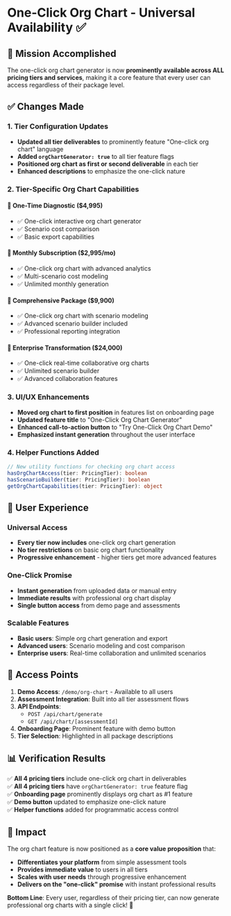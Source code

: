 # One-Click Org Chart - Universal Availability ✅

## 🎯 Mission Accomplished

The one-click org chart generator is now **prominently available across ALL pricing tiers and services**, making it a core feature that every user can access regardless of their package level.

## ✅ Changes Made

### 1. **Tier Configuration Updates**

- **Updated all tier deliverables** to prominently feature "One-click org chart" language
- **Added `orgChartGenerator: true`** to all tier feature flags
- **Positioned org chart as first or second deliverable** in each tier
- **Enhanced descriptions** to emphasize the one-click nature

### 2. **Tier-Specific Org Chart Capabilities**

#### 🔹 One-Time Diagnostic ($4,995)

- ✅ One-click interactive org chart generator
- ✅ Scenario cost comparison
- ✅ Basic export capabilities

#### 🔹 Monthly Subscription ($2,995/mo)

- ✅ One-click org chart with advanced analytics
- ✅ Multi-scenario cost modeling
- ✅ Unlimited monthly generation

#### 🔹 Comprehensive Package ($9,900)

- ✅ One-click org chart with scenario modeling
- ✅ Advanced scenario builder included
- ✅ Professional reporting integration

#### 🔹 Enterprise Transformation ($24,000)

- ✅ One-click real-time collaborative org charts
- ✅ Unlimited scenario builder
- ✅ Advanced collaboration features

### 3. **UI/UX Enhancements**

- **Moved org chart to first position** in features list on onboarding page
- **Updated feature title** to "One-Click Org Chart Generator"
- **Enhanced call-to-action button** to "Try One-Click Org Chart Demo"
- **Emphasized instant generation** throughout the user interface

### 4. **Helper Functions Added**

```typescript
// New utility functions for checking org chart access
hasOrgChartAccess(tier: PricingTier): boolean
hasScenarioBuilder(tier: PricingTier): boolean
getOrgChartCapabilities(tier: PricingTier): object
```

## 🚀 User Experience

### **Universal Access**

- **Every tier now includes** one-click org chart generation
- **No tier restrictions** on basic org chart functionality
- **Progressive enhancement** - higher tiers get more advanced features

### **One-Click Promise**

- **Instant generation** from uploaded data or manual entry
- **Immediate results** with professional org chart display
- **Single button access** from demo page and assessments

### **Scalable Features**

- **Basic users**: Simple org chart generation and export
- **Advanced users**: Scenario modeling and cost comparison
- **Enterprise users**: Real-time collaboration and unlimited scenarios

## 🔗 Access Points

1. **Demo Access**: `/demo/org-chart` - Available to all users
2. **Assessment Integration**: Built into all tier assessment flows
3. **API Endpoints**:
   - `POST /api/chart/generate`
   - `GET /api/chart/[assessmentId]`
4. **Onboarding Page**: Prominent feature with demo button
5. **Tier Selection**: Highlighted in all package descriptions

## 📊 Verification Results

✅ **All 4 pricing tiers** include one-click org chart in deliverables  
✅ **All 4 pricing tiers** have `orgChartGenerator: true` feature flag  
✅ **Onboarding page** prominently displays org chart as #1 feature  
✅ **Demo button** updated to emphasize one-click nature  
✅ **Helper functions** added for programmatic access control

## 🎉 Impact

The org chart feature is now positioned as a **core value proposition** that:

- **Differentiates your platform** from simple assessment tools
- **Provides immediate value** to users in all tiers
- **Scales with user needs** through progressive enhancement
- **Delivers on the "one-click" promise** with instant professional results

**Bottom Line**: Every user, regardless of their pricing tier, can now generate professional org charts with a single click! 🎯
